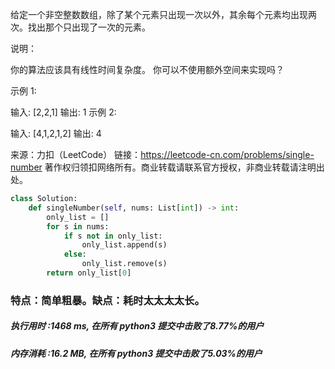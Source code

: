 给定一个非空整数数组，除了某个元素只出现一次以外，其余每个元素均出现两次。找出那个只出现了一次的元素。

说明：

你的算法应该具有线性时间复杂度。 你可以不使用额外空间来实现吗？

示例 1:

输入: [2,2,1]
输出: 1
示例 2:

输入: [4,1,2,1,2]
输出: 4

来源：力扣（LeetCode）
链接：https://leetcode-cn.com/problems/single-number
著作权归领扣网络所有。商业转载请联系官方授权，非商业转载请注明出处。


```python
class Solution:
    def singleNumber(self, nums: List[int]) -> int:
        only_list = []
        for s in nums:
            if s not in only_list:
                only_list.append(s)
            else:
                only_list.remove(s)
        return only_list[0]
```




### 特点：简单粗暴。缺点：耗时太太太太长。

##### 执行用时 :1468 ms, 在所有 python3 提交中击败了8.77%的用户
##### 内存消耗 :16.2 MB, 在所有 python3 提交中击败了5.03%的用户